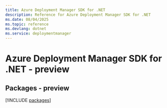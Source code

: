 ```yaml
---
title: Azure Deployment Manager SDK for .NET
description: Reference for Azure Deployment Manager SDK for .NET
ms.date: 08/04/2025
ms.topic: reference
ms.devlang: dotnet
ms.service: deploymentmanager
---
```

# Azure Deployment Manager SDK for .NET - preview
## Packages - preview
[!INCLUDE [packages](deployment-manager-index.md)]